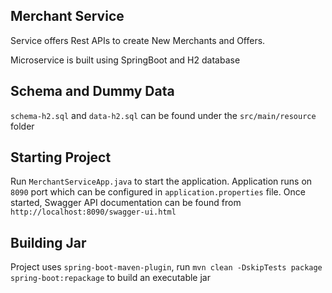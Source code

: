 ## Merchant Service

Service offers Rest APIs to create New Merchants and Offers. 

Microservice is built using SpringBoot and H2 database

## Schema and Dummy Data
`schema-h2.sql` and `data-h2.sql` can be found under the `src/main/resource` folder

## Starting Project

Run `MerchantServiceApp.java` to start the application. Application runs on `8090` port which can be configured in `application.properties` file.
Once started, Swagger API documentation can be found from `http://localhost:8090/swagger-ui.html`

## Building Jar

Project uses `spring-boot-maven-plugin`, run `mvn clean -DskipTests package spring-boot:repackage` to build an executable jar
